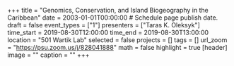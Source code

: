 +++
title = "Genomics, Conservation, and Island Biogeography in the Caribbean"
date = 2003-01-01T00:00:00  # Schedule page publish date.
draft = false
event_types = ["1"]
presenters = ["Taras K. Oleksyk"]
time_start = 2019-08-30T12:00:00
time_end = 2019-08-30T13:00:00
location = "501 Wartik Lab"
selected = false
projects = []
tags = []
url_zoom = "https://psu.zoom.us/j/828041888"
math = false
highlight = true
[header]
image = ""
caption = ""
+++
